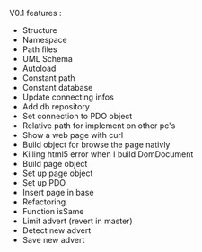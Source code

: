 V0.1 features :
- Structure
- Namespace
- Path files
- UML Schema
- Autoload
- Constant path
- Constant database
- Update connecting infos 
- Add db repository
- Set connection to PDO object
- Relative path for implement on other pc's
- Show a web page with curl
- Build object for browse the page nativly
- Killing html5 error when I build DomDocument
- Build page object
- Set up page object
- Set up PDO
- Insert page in base
- Refactoring
- Function isSame
- Limit advert (revert in master)
- Detect new advert
- Save new advert
